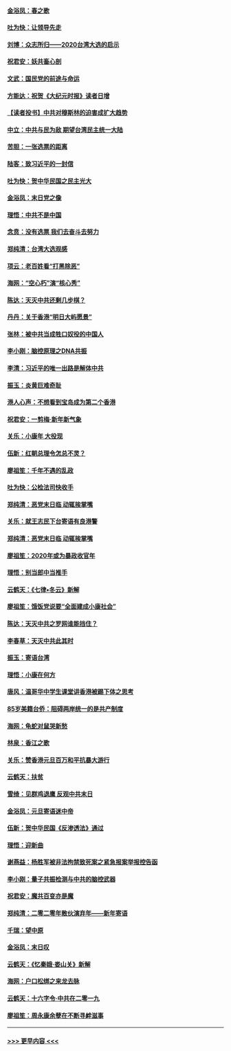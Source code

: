 #### [金浴凤：春之歌](../pages/nsc993/n11797687.md?t=01162131) 
#### [吐为快：让领导先走](../pages/nsc993/n11797512.md?t=01162131) 
#### [刘博：众志所归——2020台湾大选的启示](../pages/nsc993/n11796878.md?t=01162131) 
#### [祝君安：妖共畜心剖](../pages/nsc993/n11794273.md?t=01162131) 
#### [文武：国民党的前途与命运](../pages/nsc993/n11794198.md?t=01162131) 
#### [方能达：祝贺《大纪元时报》读者日增](../pages/nsc993/n11793807.md?t=01162131) 
#### [【读者投书】中共对穆斯林的迫害成扩大趋势](../pages/nsc993/n11791371.md?t=01162131) 
#### [中立：中共与民为敌 期望台湾民主统一大陆](../pages/nsc993/n11790392.md?t=01162131) 
#### [苦胆：一张选票的距离](../pages/nsc993/n11788914.md?t=01162131) 
#### [陆客：致习近平的一封信](../pages/nsc993/n11788867.md?t=01162131) 
#### [吐为快：贺中华民国之民主光大](../pages/nsc993/n11788618.md?t=01162131) 
#### [金浴凤：末日党之像](../pages/nsc993/n11787475.md?t=01162131) 
#### [理悟：中共不是中国](../pages/nsc993/n11787463.md?t=01162131) 
#### [念贲：没有选票  我们去奋斗去努力](../pages/nsc993/n11787398.md?t=01162131) 
#### [郑纯清：台湾大选观感](../pages/nsc993/n11786210.md?t=01162131) 
#### [项云：老百姓看“打黑除恶”](../pages/nsc993/n11785398.md?t=01162131) 
#### [海网：“空心朽”演“核心秀”](../pages/nsc993/n11783874.md?t=01162131) 
#### [陈达：天灭中共还剩几步棋？](../pages/nsc993/n11783719.md?t=01162131) 
#### [丹丹：关于香港“明日大屿愿景”](../pages/nsc993/n11783273.md?t=01162131) 
#### [张林：被中共当成牲口奴役的中国人](../pages/nsc993/n11782397.md?t=01162131) 
#### [李小刚：脑控原理之DNA共振](../pages/nsc993/n11780962.md?t=01162131) 
#### [李清：习近平的唯一出路是解体中共](../pages/nsc993/n11780866.md?t=01162131) 
#### [振玉：炎黄巨难奇耻](../pages/nsc993/n11779632.md?t=01162131) 
#### [港人心声：不想看到宝岛成为第二个香港](../pages/nsc993/n11778817.md?t=01162131) 
#### [祝君安：一剪梅‧新年新气象](../pages/nsc993/n11776340.md?t=01162131) 
#### [关乐：小康年 大役现](../pages/nsc993/n11774213.md?t=01162131) 
#### [伍新：红朝总理令怎总不灵？](../pages/nsc993/n11770813.md?t=01162131) 
#### [廖祖笙：千年不遇的乱政](../pages/nsc993/n11770373.md?t=01162131) 
#### [吐为快：公检法司快收手](../pages/nsc993/n11770359.md?t=01162131) 
#### [郑纯清：恶党末日临 动辄挨掌嘴](../pages/nsc993/n11769912.md?t=01162131) 
#### [关乐：就王志民下台寄语有良港警](../pages/nsc993/n11769903.md?t=01162131) 
#### [郑纯清：恶党末日临 动辄挨掌嘴](../pages/nsc993/n11769356.md?t=01162131) 
#### [廖祖笙：2020年或为暴政收官年](../pages/nsc993/n11768216.md?t=01162131) 
#### [理悟：别当郎中当推手](../pages/nsc993/n11768243.md?t=01162131) 
#### [云鹤天：《七律▪冬云》新解](../pages/nsc993/n11768204.md?t=01162131) 
#### [廖祖笙：饿饭党说要“全面建成小康社会”](../pages/nsc993/n11767482.md?t=01162131) 
#### [陈达：天灭中共之罗网谁能挡住？](../pages/nsc993/n11767465.md?t=01162131) 
#### [李春草：天灭中共此其时](../pages/nsc993/n11767452.md?t=01162131) 
#### [振玉：寄语台湾](../pages/nsc993/n11767432.md?t=01162131) 
#### [理悟：小康在何方](../pages/nsc993/n11767394.md?t=01162131) 
#### [唐风：温哥华中学生课堂讲香港被踢下体之思考](../pages/nsc993/n11766848.md?t=01162131) 
#### [85岁美籍台侨：阻碍两岸统一的是共产制度](../pages/nsc993/n11765043.md?t=01162131) 
#### [海网：龟蛇对鼠哭新愁](../pages/nsc993/n11764895.md?t=01162131) 
#### [林泉：香江之歌](../pages/nsc993/n11764415.md?t=01162131) 
#### [关乐：赞香港元旦百万和平抗暴大游行](../pages/nsc993/n11764382.md?t=01162131) 
#### [云鹤天：扶贫](../pages/nsc993/n11764245.md?t=01162131) 
#### [雪绮：见群鸡退鹰  反观中共末日](../pages/nsc993/n11762112.md?t=01162131) 
#### [金浴凤：元旦寄语迷中帝](../pages/nsc993/n11761788.md?t=01162131) 
#### [伍新：贺中华民国《反渗透法》通过](../pages/nsc993/n11761994.md?t=01162131) 
#### [理悟：迎新曲](../pages/nsc993/n11761152.md?t=01162131) 
#### [谢燕益：杨胜军被非法拘禁致死案之紧急报案举报控告函](../pages/nsc993/n11756134.md?t=01162131) 
#### [李小刚：量子共振检测与中共的脑控武器](../pages/nsc993/n11754518.md?t=01162131) 
#### [祝君安：魔共百变亦是魔](../pages/nsc993/n11754469.md?t=01162131) 
#### [郑纯清：二零二零年散伙演弃年——新年寄语](../pages/nsc993/n11754195.md?t=01162131) 
#### [千瑞：望中原](../pages/nsc993/n11754159.md?t=01162131) 
#### [金浴凤：末日叹](../pages/nsc993/n11752359.md?t=01162131) 
#### [云鹤天：《忆秦娥‧娄山关》新解](../pages/nsc993/n11752348.md?t=01162131) 
#### [海网：户口松绑之来龙去脉](../pages/nsc993/n11752328.md?t=01162131) 
#### [云鹤天：十六字令‧中共在二零一九](../pages/nsc993/n11752305.md?t=01162131) 
#### [廖祖笙：周永康余孽在不断寻衅滋事](../pages/nsc993/n11751013.md?t=01162131) 

----
#### [ >>> 更早内容 <<< ](../indexes/nsc993-earlier.md)
